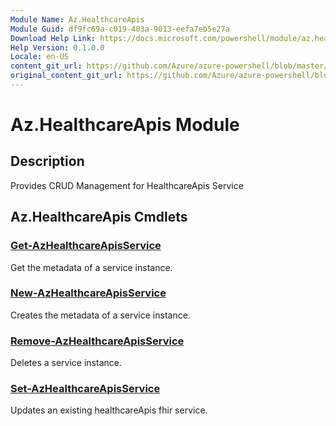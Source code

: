 ```yaml
---
Module Name: Az.HealthcareApis
Module Guid: df9fc69a-c019-403a-9013-eefa7eb5e27a
Download Help Link: https://docs.microsoft.com/powershell/module/az.healthcareapis
Help Version: 0.1.0.0
Locale: en-US
content_git_url: https://github.com/Azure/azure-powershell/blob/master/src/HealthcareApis/HealthcareApis/help/Az.HealthcareApis.md
original_content_git_url: https://github.com/Azure/azure-powershell/blob/master/src/HealthcareApis/HealthcareApis/help/Az.HealthcareApis.md
---
```


# Az.HealthcareApis Module
## Description
Provides CRUD Management for HealthcareApis Service

## Az.HealthcareApis Cmdlets
### [Get-AzHealthcareApisService](Get-AzHealthcareApisService.md)
Get the metadata of a service instance.

### [New-AzHealthcareApisService](New-AzHealthcareApisService.md)
Creates the metadata of a service instance.

### [Remove-AzHealthcareApisService](Remove-AzHealthcareApisService.md)
Deletes a service instance.

### [Set-AzHealthcareApisService](Set-AzHealthcareApisService.md)
Updates an existing healthcareApis fhir service.


